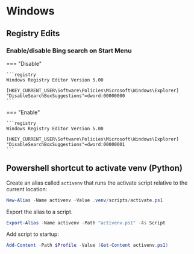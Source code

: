 # Windows
## Registry Edits
### Enable/disable Bing search on Start Menu

=== "Disable"

    ```registry
    Windows Registry Editor Version 5.00

    [HKEY_CURRENT_USER\Software\Policies\Microsoft\Windows\Explorer]
    "DisableSearchBoxSuggestions"=dword:00000000
    ```

=== "Enable"

    ```registry
    Windows Registry Editor Version 5.00

    [HKEY_CURRENT_USER\Software\Policies\Microsoft\Windows\Explorer]
    "DisableSearchBoxSuggestions"=dword:00000001
    ```

## Powershell shortcut to activate venv (Python)

Create an alias called `activenv` that runs the activate script relative to the current location:

```powershell
New-Alias -Name activenv -Value .venv/scripts/activate.ps1
```

Export the alias to a script.

```powershell
Export-Alias -Name activenv -Path "activenv.ps1" -As Script
```

Add script to startup:

```powershell
Add-Content -Path $Profile -Value (Get-Content activenv.ps1)
```